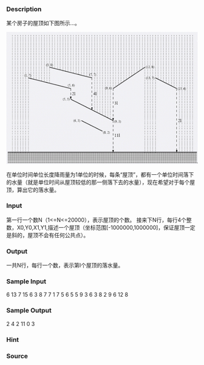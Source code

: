 
### Description
某个房子的屋顶如下图所示…。 

![](/images/1451.jpg)

 

在单位时间单位长度降雨量为1单位的时候，每条“屋顶”，都有一个单位时间落下的水量（就是单位时间从屋顶较低的那一侧落下去的水量），现在希望对于每个屋顶，算出它的落水量。 
### Input
第一行一个数N（1<=N<=20000），表示屋顶的个数。 
接来下N行，每行4个整数，X0,Y0,X1,Y1,描述一个屋顶（坐标范围[-1000000,1000000]，保证屋顶一定是斜的，屋顶不会有任何公共点）。 


### Output
一共N行，每行一个数，表示第I个屋顶的落水量。 

### Sample Input
6
13 7 15 6
3 8 7 7
1 7 5 6
5 5 9 3 
6 3 8 2
9 6 12 8


### Sample Output
2
4
2
11
0
3


### Hint

### Source
